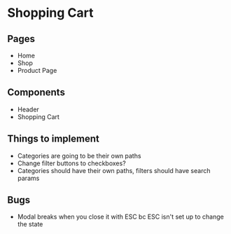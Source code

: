 # Shopping Cart
## Pages
- Home
- Shop
- Product Page

## Components
- Header
- Shopping Cart

## Things to implement
- Categories are going to be their own paths
- Change filter buttons to checkboxes?
- Categories should have their own paths, filters should have search params

## Bugs
- Modal breaks when you close it with ESC bc ESC isn't set up to change the state

